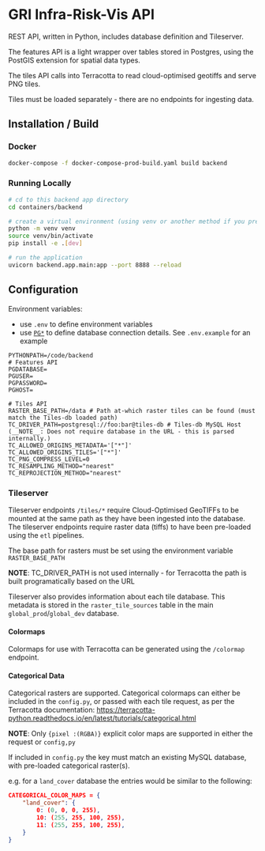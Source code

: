 # GRI Infra-Risk-Vis API

REST API, written in Python, includes database definition and Tileserver.

The features API is a light wrapper over tables stored in Postgres, using the
PostGIS extension for spatial data types.

The tiles API calls into Terracotta to read cloud-optimised geotiffs and serve
PNG tiles.

Tiles must be loaded separately - there are no endpoints for ingesting data.

## Installation / Build

### Docker

```bash
docker-compose -f docker-compose-prod-build.yaml build backend
```

### Running Locally

```bash
# cd to this backend app directory
cd containers/backend

# create a virtual environment (using venv or another method if you prefer)
python -m venv venv
source venv/bin/activate
pip install -e .[dev]

# run the application
uvicorn backend.app.main:app --port 8888 --reload
```

## Configuration

Environment variables:

- use `.env` to define environment variables
- use [`PG*`](https://www.postgresql.org/docs/current/libpq-envars.html) to
  define database connection details. See `.env.example` for an example

```
PYTHONPATH=/code/backend
# Features API
PGDATABASE=
PGUSER=
PGPASSWORD=
PGHOST=

# Tiles API
RASTER_BASE_PATH=/data # Path at-which raster tiles can be found (must match the Tiles-db loaded path)
TC_DRIVER_PATH=postgresql://foo:bar@tiles-db # Tiles-db MySQL Host (__NOTE__: Does not require database in the URL - this is parsed internally.)
TC_ALLOWED_ORIGINS_METADATA='["*"]'
TC_ALLOWED_ORIGINS_TILES='["*"]'
TC_PNG_COMPRESS_LEVEL=0
TC_RESAMPLING_METHOD="nearest"
TC_REPROJECTION_METHOD="nearest"
```

### Tileserver

Tileserver endpoints `/tiles/*` require Cloud-Optimised GeoTIFFs to be mounted
at the same path as they have been ingested into the database. The tileserver
endpoints require raster data (tiffs) to have been pre-loaded using the `etl`
pipelines.

The base path for rasters must be set using the environment variable
`RASTER_BASE_PATH`

**NOTE**: TC_DRIVER_PATH is not used internally - for Terracotta the path is
built programatically based on the URL

Tileserver also provides information about each tile database. This metadata is
stored in the `raster_tile_sources` table in the main `global_prod`/`global_dev`
database.

#### Colormaps

Colormaps for use with Terracotta can be generated using the `/colormap`
endpoint.

#### Categorical Data

Categorical rasters are supported. Categorical colormaps can either be included
in the `config.py`, or passed with each tile request, as per the Terracotta
documentation:
https://terracotta-python.readthedocs.io/en/latest/tutorials/categorical.html

**NOTE**: Only `{pixel :(RGBA)}` explicit color maps are supported in either the
request or `config,py`

If included in `config.py` the key must match an existing MySQL database, with
pre-loaded categorical raster(s).

e.g. for a `land_cover` database the entries would be similar to the following:

```json
CATEGORICAL_COLOR_MAPS = {
    "land_cover": {
        0: (0, 0, 0, 255),
        10: (255, 255, 100, 255),
        11: (255, 255, 100, 255),
    }
}
```
